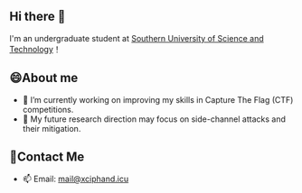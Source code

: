 ## Hi there 👋
I'm an undergraduate student at [Southern University of Science and Technology](https://www.sustech.edu.cn)！

## 😄About me
- 🌱 I’m currently working on improving my skills in Capture The Flag (CTF) competitions.
- 🔭 My future research direction may focus on side-channel attacks and their mitigation.

## 👋Contact Me
- 📫 Email: mail@xciphand.icu